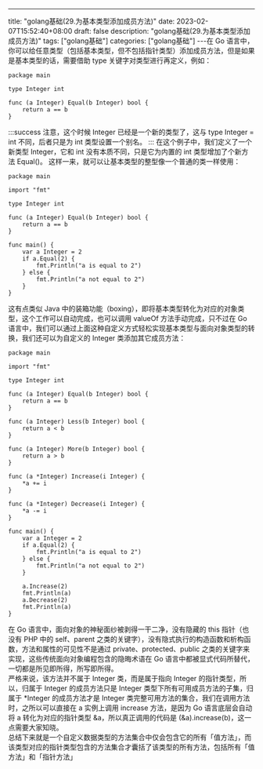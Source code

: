 --- 
 title: "golang基础(29.为基本类型添加成员方法)" 
 date: 2023-02-07T15:52:40+08:00 
 draft: false 
 description: "golang基础(29.为基本类型添加成员方法)" 
 tags: ["golang基础"] 
 categories: ["golang基础"] 
---在 Go 语言中，你可以给任意类型（包括基本类型，但不包括指针类型）添加成员方法，但是如果是基本类型的话，需要借助 type 关键字对类型进行再定义，例如：
```
package main

type Integer int

func (a Integer) Equal(b Integer) bool {
	return a == b
}
```
:::success
注意，这个时候 Integer 已经是一个新的类型了，这与 type Integer = int 不同，后者只是为 int 类型设置一个别名。
:::
在这个例子中，我们定义了一个新类型 Integer，它和 int 没有本质不同，只是它为内置的 int 类型增加了个新方法 Equal()。 这样一来，就可以让基本类型的整型像一个普通的类一样使用：
```
package main

import "fmt"

type Integer int

func (a Integer) Equal(b Integer) bool {
	return a == b
}

func main() {
	var a Integer = 2
	if a.Equal(2) {
		fmt.Println("a is equal to 2")
	} else {
		fmt.Println("a not equal to 2")
	}
}
```
这有点类似 Java 中的装箱功能（boxing），即将基本类型转化为对应的对象类型，这个工作可以自动完成，也可以调用 valueOf 方法手动完成，只不过在 Go 语言中，我们可以通过上面这种自定义方式轻松实现基本类型与面向对象类型的转换，我们还可以为自定义的 Integer 类添加其它成员方法：
```
package main

import "fmt"

type Integer int

func (a Integer) Equal(b Integer) bool {
	return a == b
}

func (a Integer) Less(b Integer) bool {
	return a < b
}

func (a Integer) More(b Integer) bool {
	return a > b
}

func (a *Integer) Increase(i Integer) {
	*a += i
}

func (a *Integer) Decrease(i Integer) {
	*a -= i
}

func main() {
	var a Integer = 2
	if a.Equal(2) {
		fmt.Println("a is equal to 2")
	} else {
		fmt.Println("a not equal to 2")
	}

	a.Increase(2)
	fmt.Println(a)
	a.Decrease(2)
	fmt.Println(a)
}
```
在 Go 语言中，面向对象的神秘面纱被剥得一干二净，没有隐藏的 this 指针（也没有 PHP 中的 self、parent 之类的关键字），没有隐式执行的构造函数和析构函数，方法和属性的可见性不是通过 private、protected、public 之类的关键字来实现，这些传统面向对象编程包含的隐晦术语在 Go 语言中都被显式代码所替代，一切都是所见即所得，所写即所得。<br />严格来说，该方法并不属于 Integer 类，而是属于指向 Integer 的指针类型，所以，归属于 Integer 的成员方法只是 Integer 类型下所有可用成员方法的子集，归属于 *Integer 的成员方法才是 Integer 类完整可用方法的集合，我们在调用方法时，之所以可以直接在 a 实例上调用 increase 方法，是因为 Go 语言底层会自动将 a 转化为对应的指针类型 &a，所以真正调用的代码是 (&a).increase(b)，这一点需要大家知晓。<br />总结下来就是一个自定义数据类型的方法集合中仅会包含它的所有「值方法」，而该类型对应的指针类型包含的方法集合才囊括了该类型的所有方法，包括所有「值方法」和「指针方法」
